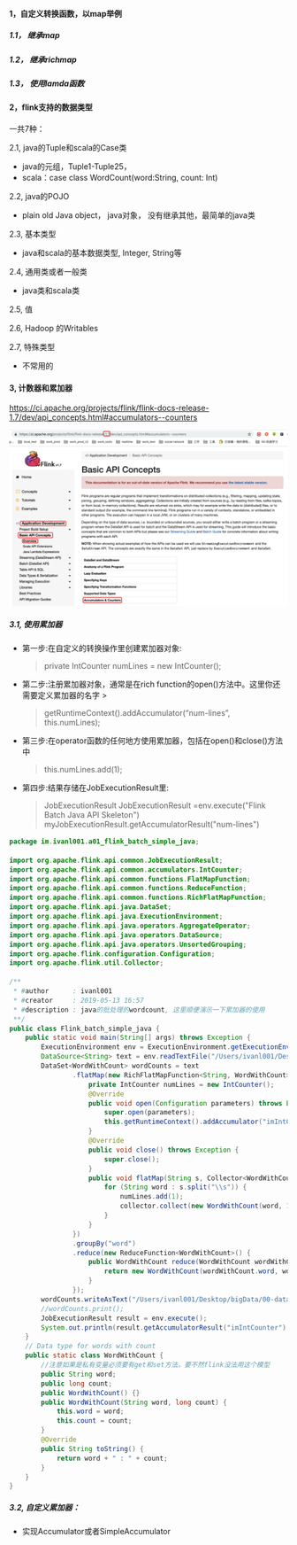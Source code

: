 #### 1，自定义转换函数，以map举例

##### 1.1， 继承map

##### 1.2， 继承richmap

##### 1.3， 使用lamda函数



#### 2，flink支持的数据类型

一共7种：

2.1, java的Tuple和scala的Case类

* java的元组，Tuple1-Tuple25，
* scala：case class WordCount(word:String, count: Int)

2.2, java的POJO

* plain old Java object， java对象， 没有继承其他，最简单的java类

2.3, 基本类型

* java和scala的基本数据类型, Integer, String等

2.4, 通用类或者一般类

* java类和scala类

2.5, 值



2.6, Hadoop 的Writables



2.7, 特殊类型

* 不常用的







#### 3,  计数器和累加器

https://ci.apache.org/projects/flink/flink-docs-release-1.7/dev/api_concepts.html#accumulators--counters

![image-20190517141047616](../../03-%E5%A4%A7%E6%95%B0%E6%8D%AE%E8%87%AA%E5%AD%A6v2.0/05-Flink/assets/image-20190517141047616.png)

##### 3.1, 使用累加器

- 第一步:在自定义的转换操作里创建累加器对象: 

  > private IntCounter numLines = new IntCounter(); 

- 第二步:注册累加器对象，通常是在rich function的open()方法中。这里你还需要定义累加器的名字 >

  > getRuntimeContext().addAccumulator(“num-lines”, this.numLines); 

- 第三步:在operator函数的任何地方使用累加器，包括在open()和close()方法中 

  > this.numLines.add(1); 

- 第四步:结果存储在JobExecutionResult里:

  > JobExecutionResult JobExecutionResult =env.execute("Flink Batch Java API Skeleton") myJobExecutionResult.getAccumulatorResult("num-lines") 

```java
package im.ivanl001.a01_flink_batch_simple_java;

import org.apache.flink.api.common.JobExecutionResult;
import org.apache.flink.api.common.accumulators.IntCounter;
import org.apache.flink.api.common.functions.FlatMapFunction;
import org.apache.flink.api.common.functions.ReduceFunction;
import org.apache.flink.api.common.functions.RichFlatMapFunction;
import org.apache.flink.api.java.DataSet;
import org.apache.flink.api.java.ExecutionEnvironment;
import org.apache.flink.api.java.operators.AggregateOperator;
import org.apache.flink.api.java.operators.DataSource;
import org.apache.flink.api.java.operators.UnsortedGrouping;
import org.apache.flink.configuration.Configuration;
import org.apache.flink.util.Collector;

/**
 * #author      : ivanl001
 * #creator     : 2019-05-13 16:57
 * #description : java的批处理的wordcount, 这里顺便演示一下累加器的使用
 **/
public class Flink_batch_simple_java {
    public static void main(String[] args) throws Exception {
        ExecutionEnvironment env = ExecutionEnvironment.getExecutionEnvironment();
        DataSource<String> text = env.readTextFile("/Users/ivanl001/Desktop/bigData/00-data/input/ivanl001.txt");
        DataSet<WordWithCount> wordCounts = text
                .flatMap(new RichFlatMapFunction<String, WordWithCount>() {
                    private IntCounter numLines = new IntCounter();
                    @Override
                    public void open(Configuration parameters) throws Exception {
                        super.open(parameters);
                        this.getRuntimeContext().addAccumulator("imIntCounter", numLines);
                    }
                    @Override
                    public void close() throws Exception {
                        super.close();
                    }
                    public void flatMap(String s, Collector<WordWithCount> collector) throws Exception {
                        for (String word : s.split("\\s")) {
                            numLines.add(1);
                            collector.collect(new WordWithCount(word, 1L));
                        }
                    }
                })
                .groupBy("word")
                .reduce(new ReduceFunction<WordWithCount>() {
                    public WordWithCount reduce(WordWithCount wordWithCount, WordWithCount t1) throws Exception {
                        return new WordWithCount(wordWithCount.word, wordWithCount.count+t1.count);
                    }
                });
        wordCounts.writeAsText("/Users/ivanl001/Desktop/bigData/00-data/output/batch/out");
        //wordCounts.print();
        JobExecutionResult result = env.execute();
        System.out.println(result.getAccumulatorResult("imIntCounter").toString());
    }
    // Data type for words with count
    public static class WordWithCount {
        //注意如果是私有变量必须要有get和set方法，要不然flink没法用这个模型
        public String word;
        public long count;
        public WordWithCount() {}
        public WordWithCount(String word, long count) {
            this.word = word;
            this.count = count;
        }
        @Override
        public String toString() {
            return word + " : " + count;
        }
    }
}
```



##### 3.2, 自定义累加器：

* 实现Accumulator或者SimpleAccumulator 






